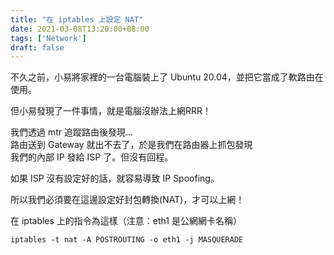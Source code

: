 ```yaml
---
title: "在 iptables 上設定 NAT"
date: 2021-03-08T13:20:00+08:00
tags: ['Network']
draft: false
---
```

不久之前，小易將家裡的一台電腦裝上了 Ubuntu 20.04，並把它當成了軟路由在使用。

但小易發現了一件事情，就是電腦沒辦法上網RRR！

我們透過 mtr 追蹤路由後發現...  
路由送到 Gateway 就出不去了，於是我們在路由器上抓包發現  
我們的內部 IP 發給 ISP 了。但沒有回程。

如果 ISP 沒有設定好的話，就容易導致 IP Spoofing。  

所以我們必須要在這邊設定好封包轉換(NAT)，才可以上網！

在 iptables 上的指令為這樣（注意：eth1 是公網網卡名稱）
```
iptables -t nat -A POSTROUTING -o eth1 -j MASQUERADE
```